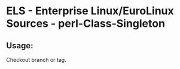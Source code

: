 # ELS - Enterprise Linux/EuroLinux Sources - perl-Class-Singleton 
## Usage:
  Checkout branch or tag.
